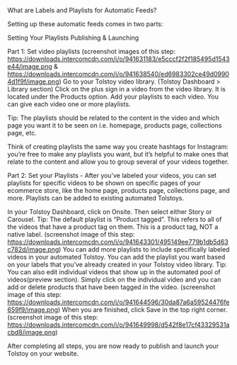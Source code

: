 What are Labels and Playlists for Automatic Feeds?

Setting up these automatic feeds comes in two parts:

Setting Your Playlists
Publishing & Launching

Part 1: Set video playlists (screenshot images of this step: https://downloads.intercomcdn.com/i/o/941631183/e5cccf2f2f185495d1543e44/image.png & https://downloads.intercomcdn.com/i/o/941638540/ed6983302ce49d09904d1f9f/image.png)
Go to your Tolstoy video library. (Tolstoy Dashboard > Library section)
Click on the plus sign in a video from the video library. It is located under the Products option.
Add your playlists to each video. You can give each video one or more playlists.

Tip: The playlists should be related to the content in the video and which page you want it to be seen on i.e. homepage, products page, collections page, etc.

Think of creating playlists the same way you create hashtags for Instagram: you’re free to make any playlists you want, but it’s helpful to make ones that relate to the content and allow you to group several of your videos together.

Part 2: Set your Playlists - After you’ve labeled your videos, you can set playlists for specific videos to be shown on specific pages of your ecommerce store, like the home page, products page, collections page, and more. Playlists can be added to existing automated Tolstoys.

In your Tolstoy Dashboard, click on Onsite. Then select either Story or Carousel. 
Tip: The default playlist is “Product tagged”. This refers to all of the videos that have a product tag on them. This is a product tag, NOT a native label. (screenshot image of this step: https://downloads.intercomcdn.com/i/o/941643301/495149ee779b1db5d63c782d/image.png)
You can add more playlists to include specifically labeled videos in your automated Tolstoy. You can add the playlist you want based on your labels that you’ve already created in your Tolstoy video library. 
Tip: You can also edit individual videos that show up in the automated pool of videos(preview section). Simply click on the individual video and you can add or delete products that have been tagged in the video. (screenshot image of this step: https://downloads.intercomcdn.com/i/o/941644596/30da87a6a59524476fe659f9/image.png)
When you are finished, click Save in the top right corner. (screenshot image of this step: https://downloads.intercomcdn.com/i/o/941649998/d542f8e17cf43329531acbd8/image.png)

After completing all steps, you are now ready to publish and launch your Tolstoy on your website.
